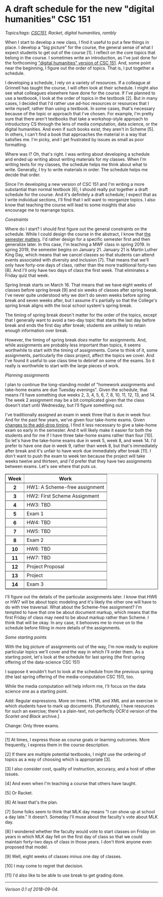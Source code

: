 A draft schedule for the new "digital humanities" CSC 151
=========================================================

*Topics/tags: [CSC151](index-151), Racket, digital humanities, rambly*

When I start to develop a new class, I find it useful to put a few
things in place.  I develop a "big picture" for the course, the general
sense of what I expect students to get out of the course [1].  I reflect
on the core topics that belong in the course.  I sometimes write
an introduction, as I've just done for the forthcoming ["digital
humanities" version of CSC 151](fundhum-intro-00).  And, some point
near the beginning, I figure out the order of topics.  That is, I
put together a schedule.

I developing a schedule, I rely on a variety of resources.  If a colleague
at Grinnell has taught the course, I will often look at their schedule.
I might also see what colleagues elsewhere have done for the course.
If I've planned to use a textboook, I look at the order of topics in
the textbook [2].  But in many cases, I decided that I'd rather use
ad-hoc resources or resources that I write myself, rather than using
a textbook.  In some cases, that's necessary because of the topic or
approach that I've chosen.  For example, I'm pretty sure that there aren't
textbooks that take a workshop-style approach to introductory CS through
the lens of media computation, data science, or the digital humanities.
And even if such books exist, they aren't in Scheme [5].  In others, I
can't find a book that approaches the material in a way that satisfies
me.  I'm picky, and I get frustrated by issues as small as poor
formatting.

Where was I?  Oh, that's right.  I was writing about developing a schedule
and ended up writing about writing materials for my classes.  When I'm
writing texts for my classes, the schedule helps me think about what
to write.  Generally, I try to write materials in order.  The schedule
helps me decide that order.

Since I'm developing a new version of CSC 151 and I'm writing a more
substantial than normal textbook [6], I should really put together a
draft schedule for the course.  And it's definitely a draft schedule;
I expect that as I write individual sections, I'll find that I will
want to reorganize topics.  I also know that teaching the course will
lead to some insights that also encourage me to rearrange topics.

*Constraints*

Where do I start?  I should first figure out the general constraints on
the schedule.  While I could design the course in the abstract, I know
that [the semester matters](updating-course-schedule).  I'd rather design
for a specific semester first and then generalize later.  In this case,
I'm teaching a MWF class in spring 2019.  In spring 2019, the semester
begins on January 21.  January 21 is Martin Luther King Day, which means
that we cancel classes so that students can attend events associated with
diversity and inclusion [7].  That means that we'll only have forty-one
days of class, rather than the more traditional forty-two [8].  And I'll
only have two days of class the first week.  That eliminates a Friday
quiz that week.

Spring break starts on March 16.  That means that we have eight weeks of
classes before spring break [9] and six weeks of classes after spring
beeak.   I've never quite understood why we don't do seven weeks before
spring break and seven weeks after, but I assume it's partially so that
the College's spring break aligns with the local school system's spring
break.

The timing of spring break doesn't matter for the order of the
topics, except that I generally want to avoid a two-day topic that
starts the last day before break and ends the first day after break;
students are unlikely to retain enough information over break.

However, the timing of spring break *does* matter for assignments.  And,
while assignments are probably less important than topics, it seems
worthwhile to start with the timing of assignments.  Come to think of 
it, some assignments, particularly the class project, affect the topics 
we cover.  And I've found it useful to use class time to debrief on
some of the exams.  So it really is worthwhile to start with the large
pieces of work.

*Planning assignments*

I plan to continue the long-standing model of "homework assignments
and take-home exams are due Tuesday evenings".  Given the schedule,
that means I'll have something due weeks 2, 3, 4, 5, 6, 7, 8, 10,
11, 12, 13, and 14.  The week 2 assignment may be a bit complicated
given that the class doesn't start until Wednesday, but I'll figure
something out.

I've traditionally assigned an exam in week three that is due in week
four.  And for the past few years, we've given four take-home exams.
Given [changes to the add-drop timing]((policy-reflections-2018-08-04)), I
find it less necessary to give a take-home exam so early in the semester.
And it will likely make it easier for both the students and for me if
I have three take-home exams rather than four [10].  So let's have the
take-home exams due in week 5, week 8, and week 14.  I'd prefer to have
one due in week 9, rather than week 8, but that's immediately after
break and it's unfair to have work due immediately after break [11].
I don't want to push the exam to week ten because the project will take
weeks twelve and thirteen, and I'd prefer that they have two assignments
between exams.  Let's see where that puts us.

<table border>
  <tr> <th>Week</th> <th>Work</th> </tr>
  <tr> <th>2</th> <td>HW1: A Scheme-free assignment</td> </tr>
  <tr> <th>3</th> <td>HW2: First Scheme Assignment</td> </tr>
  <tr> <th>4</th> <td>HW3: TBD</td> </tr>
  <tr> <th>5</th> <td>Exam 1</td> </tr>
  <tr> <th>6</th> <td>HW4: TBD</td></tr>
  <tr> <th>7</th> <td>HW5: TBD</td></tr>
  <tr> <th>8</th> <td>Exam 2</td></tr>
  <tr> <th>10</th> <td>HW6: TBD</td>
  <tr> <th>11</th> <td>HW7: TBD</td></tr>
  <tr> <th>12</th> <td>Project Proposal</td></tr>
  <tr> <th>13</th> <td>Project</td></tr>
  <tr> <th>14</th> <td>Exam 3</td></tr>
</table>

I'll figure out the details of the particular assignments later.  I know
that HW6 or HW7 will be about topic modeling and it's likely the other
one will have to do with tree traversal.  What about the Scheme-free
assignment?  I'm tempted to have that one be about document markup,
which means that the first Friday of class may need to be about markup
rather than Scheme.  I think that will be okay.  In any case, it behooves
me to move on to the schedule before filling in more details of the
assignments.

*Some starting points*

With the big picture of assignments out of the way, I'm now ready to
explore particular topics we'll cover and the way in which I'll order
them.  As a starting point, let's look at the schedule for last spring
(the first spring offering of the data-science CSC 151)

I suppose it wouldn't hurt to look at the schedule from the previous spring
(the last spring offering of the media-computation CSC 151), too.

While the media computation will help inform me, I'll focus on the
data science one as a starting point.

Add: Regular expressions.  More on trees.  HTML and XML and an exercise
in which students have to mark up documents.  [Fortunately, I have
resources for such an exercise; there's a plain-text, not-perfectly
OCR'd version of the _Scarlet and Black_ archive.]

Change: Only three exams.

---

[1] At times, I express those as course goals or learning outcomes.
More frequently, I express them in the course description.

[2] If there are multiple potential textbooks, I might use the
ordering of topics as a way of choosing which is appropriate [3].

[3] I also consider cost, quality of instruction, accuracy, and a host
of other issues.

[4] And even when I'm teaching a course that others have taught.

[5] Or Racket.

[6] At least that's the plan.

[7] Some folks seem to think that MLK day means "I can show up at school
a day late."  It doesn't.  Someday I'll muse about the faculty's vote
about MLK day.

[8] I wondered whether the faculty would vote to start classes on Friday
on years in which MLK day fell on the first day of class so that we
could maintain forty-two days of class in those years.  I don't think
anyone even proposed that model.

[9] Well, eight weeks of classes minus one day of classes.

[10] I may come to regret that decision.

[11] I'd also like to be able to use break to get grading done.

---

*Verison 0.1 of 2018-09-04.*
